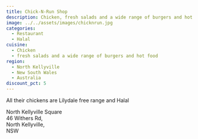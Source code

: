 ```yaml
---
title: Chick-N-Run Shop
description: Chicken, fresh salads and a wide range of burgers and hot food
image: ../../assets/images/chicknrun.jpg
categories:
  - Restaurant
  - Halal
cuisine:
  - Chicken
  - fresh salads and a wide range of burgers and hot food
region:
  - North Kellyville
  - New South Wales
  - Australia
discount_pct: 5
---
```

All their chickens are Lilydale free range and Halal

North Kellyville Square\
46 Withers Rd,\
North Kellyville, \
NSW
